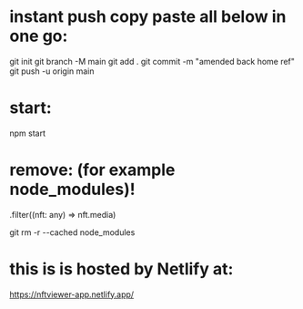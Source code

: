 # instant push copy paste all below in one go:

git init
git branch -M main
git add .
git commit -m "amended back home ref"
git push -u origin main

# start:

npm start

# remove: (for example node_modules)!

.filter((nft: any) => nft.media)

git rm -r --cached node_modules

# this is is hosted by Netlify at:

https://nftviewer-app.netlify.app/
